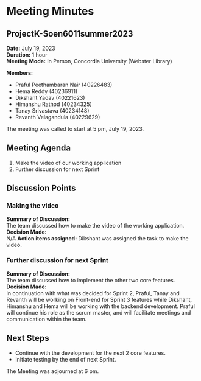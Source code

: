 # Meeting Minutes

## ProjectK-Soen6011summer2023
**Date:** July 19, 2023  
**Duration:** 1 hour  
**Meeting Mode:** In Person, Concordia University (Webster Library)

**Members:**
- Praful Peethambaran Nair (40226483)
- Hema Reddy (40236911) 
- Dikshant Yadav (40221623)
- Himanshu Rathod (40234325)
- Tanay Srivastava (40234148)
- Revanth Velagandula (40229629) 

The meeting was called to start at 5 pm, July 19, 2023.

## Meeting Agenda

1. Make the video of our working application
2. Further discussion for next Sprint

## Discussion Points

### Making the video
**Summary of Discussion:**  
The team discussed how to make the video of the working application. 
**Decision Made:**  
N/A
**Action items assigned:** 
Dikshant was assigned the task to make the video.

### Further discussion for next Sprint
**Summary of Discussion:**  
The team discussed how to implement the other two core features. 
**Decision Made:**  
In continuation with what was decided for Sprint 2, Praful, Tanay and Revanth will be working on Front-end for Sprint 3 features while Dikshant, Himanshu and Hema will be working with the backend development.
Praful will continue his role as the scrum master, and will facilitate meetings and communication within the team.

## Next Steps
- Continue with the development for the next 2 core features.
- Initiate testing by the end of next Sprint.


The Meeting was adjourned at 6 pm.

